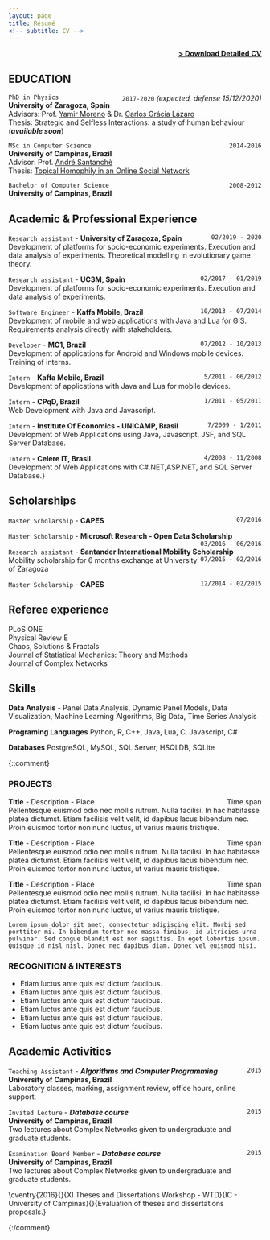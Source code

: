 ```yaml
---
layout: page
title: Résumé
<!-- subtitle: CV -->
---
```


<span style="float: right; "><a href="{{ '/assets/docs/cv_felipe_maciel_cardoso.pdf' | prepend: site.baseurl }}"><strong>> Download Detailed CV</strong></a> </span>
<br>

## EDUCATION

`PhD in Physics` <span style="float: right; ">`2017-2020` *(expected, defense 15/12/2020)*</span>  
**University of Zaragoza, Spain**  
Advisors: Prof. [Yamir Moreno](https://cosnet.bifi.es/people/yamir-moreno/) & Dr. [Carlos Grácia Lázaro](https://scholar.google.com/citations?user=YPBNyA4AAAAJ&hl=es)  
Thesis: Strategic and Selfless Interactions: a study of human behaviour (***available soon***)

`MSc in Computer Science` <span style="float: right; ">`2014-2016`</span>  
**University of Campinas, Brazil**  
Advisor: Prof. [André Santanchè](https://www.ic.unicamp.br/~santanch/)  
Thesis: [Topical Homophily in an Online Social Network](http://repositorio.unicamp.br/jspui/handle/REPOSIP/320878)

`Bachelor of Computer Science` <span style="float: right; ">`2008-2012`</span>  
**University of Campinas, Brazil**  

## Academic & Professional Experience

`Research assistant` - **University of Zaragoza, Spain** <span style="float: right; ">`02/2019 - 2020`</span>  
Development of platforms for socio-economic experiments. Execution and data analysis of experiments. Theoretical modelling in evolutionary game theory.

`Research assistant` - **UC3M, Spain** <span style="float: right; ">`02/2017 - 01/2019`</span>  
Development of platforms for socio-economic experiments. Execution and data analysis of experiments.

`Software Engineer` - **Kaffa Mobile, Brazil** <span style="float: right; ">`10/2013 - 07/2014`</span>  
Development of mobile and web applications with Java and Lua for GIS. Requirements analysis directly with stakeholders.

`Developer` - **MC1, Brazil** <span style="float: right; ">`07/2012 - 10/2013`</span>  
Development of applications for Android and Windows mobile devices. Training of interns.

`Intern` - **Kaffa Mobile, Brazil** <span style="float: right; ">`5/2011 - 06/2012`</span>  
Development of applications with Java and Lua for mobile devices.

`Intern` - **CPqD, Brazil** <span style="float: right; ">`1/2011 - 05/2011`</span>  
Web Development with Java and Javascript.

`Intern` - **Institute Of Economics - UNICAMP, Brasil** <span style="float: right; ">`7/2009 - 1/2011`</span>  
Development of Web Applications using Java, Javascript, JSF, and SQL Server Database.

`Intern` - **Celere IT, Brasil** <span style="float: right; ">`4/2008 - 11/2008`</span>  
Development of Web Applications with C\#.NET,ASP.NET, and SQL Server Database.}

## Scholarships

`Master Scholarship` - **CAPES** <span style="float: right; ">`07/2016`</span>  

`Master Scholarship` - **Microsoft Research - Open Data Scholarship** <span style="float: right; ">`03/2016 - 06/2016`</span>  

`Research assistant` - **Santander International Mobility Scholarship** <span style="float: right; ">`07/2015 - 02/2016`</span>  
Mobility scholarship for 6 months exchange at University of Zaragoza

`Master Scholarship` - **CAPES** <span style="float: right; ">`12/2014 - 02/2015`</span>  

## Referee experience

PLoS ONE \
Physical Review E \
Chaos, Solutions & Fractals \
Journal of Statistical Mechanics: Theory and Methods \
Journal of Complex Networks

## Skills

**Data Analysis** - Panel Data Analysis, Dynamic Panel Models, Data Visualization, Machine Learning Algorithms, Big Data, Time Series Analysis

**Programing Languages**  Python, R, C++, Java, Lua, C, Javascript, C\#

**Databases** PostgreSQL, MySQL, SQL Server, HSQLDB, SQLite

{::comment}

### PROJECTS

**Title** - Description - Place <span style="float: right; ">Time span</span>  
Pellentesque euismod odio nec mollis rutrum. Nulla facilisi. In hac habitasse platea dictumst. Etiam facilisis velit velit, id dapibus lacus bibendum nec. Proin euismod tortor non nunc luctus, ut varius mauris tristique.  

**Title** - Description - Place <span style="float: right; ">Time span</span>  
Pellentesque euismod odio nec mollis rutrum. Nulla facilisi. In hac habitasse platea dictumst. Etiam facilisis velit velit, id dapibus lacus bibendum nec. Proin euismod tortor non nunc luctus, ut varius mauris tristique.  

**Title** - Description - Place <span style="float: right; ">Time span</span>  
Pellentesque euismod odio nec mollis rutrum. Nulla facilisi. In hac habitasse platea dictumst. Etiam facilisis velit velit, id dapibus lacus bibendum nec. Proin euismod tortor non nunc luctus, ut varius mauris tristique.  




``` Lorem ipsum dolor sit amet, consectetur adipiscing elit. Morbi sed porttitor mi. In bibendum tortor nec massa finibus, id ultricies urna pulvinar. Sed congue blandit est non sagittis. In eget lobortis ipsum. Quisque id nisl nisl. Donec nec dapibus diam. Donec vel euismod nisi.  ```  

### RECOGNITION & INTERESTS

- Etiam luctus ante quis est dictum faucibus.
- Etiam luctus ante quis est dictum faucibus.
- Etiam luctus ante quis est dictum faucibus.
- Etiam luctus ante quis est dictum faucibus.
- Etiam luctus ante quis est dictum faucibus.
- Etiam luctus ante quis est dictum faucibus.


## Academic Activities

`Teaching Assistant` - ***Algorithms and Computer Programming***  <span style="float: right; ">`2015`</span>  
**University of Campinas, Brazil**  
Laboratory classes, marking, assignment review, office hours, online support.

`Invited Lecture` - ***Database course***  <span style="float: right; ">`2015`</span>  
**University of Campinas, Brazil**  
Two lectures about Complex Networks given to undergraduate and graduate students.

`Examination Board Member` - ***Database course***  <span style="float: right; ">`2015`</span>  
**University of Campinas, Brazil**  
Two lectures about Complex Networks given to undergraduate and graduate students.

\cventry{2016}{}{XI Theses and Dissertations Workshop - WTD}{IC - University of Campinas}{}{Evaluation of theses and dissertations proposals.}

{:/comment}